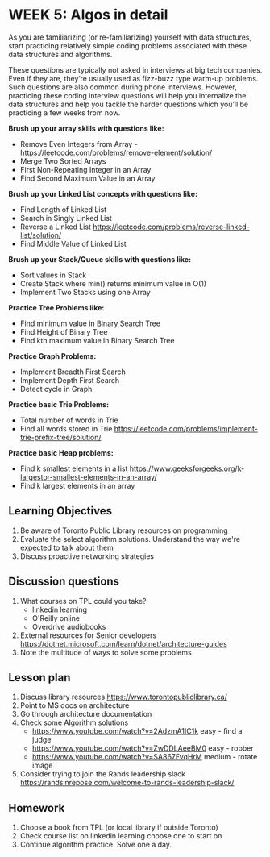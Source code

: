 # WEEK 5: Algos in detail

As you are familiarizing (or re-familiarizing) yourself with data structures, start practicing relatively simple coding problems associated with these data structures and algorithms.

These questions are typically not asked in interviews at big tech companies. Even if they are, they’re usually used as fizz-buzz type warm-up problems. Such questions are also common during phone interviews. However, practicing these coding interview questions will help you internalize the data structures and help you tackle the harder questions which you’ll be practicing a few weeks from now.

**Brush up your array skills with questions like:**

* Remove Even Integers from Array - <https://leetcode.com/problems/remove-element/solution/>
* Merge Two Sorted Arrays
* First Non-Repeating Integer in an Array
* Find Second Maximum Value in an Array

**Brush up your Linked List concepts with questions like:**

* Find Length of Linked List
* Search in Singly Linked List
* Reverse a Linked List <https://leetcode.com/problems/reverse-linked-list/solution/>
* Find Middle Value of Linked List

**Brush up your Stack/Queue skills with questions like:**

* Sort values in Stack
* Create Stack where min() returns minimum value in O(1)
* Implement Two Stacks using one Array

**Practice Tree Problems like:**

* Find minimum value in Binary Search Tree
* Find Height of Binary Tree
* Find kth maximum value in Binary Search Tree

**Practice Graph Problems:**

* Implement Breadth First Search
* Implement Depth First Search
* Detect cycle in Graph

**Practice basic Trie Problems:**

* Total number of words in Trie
* Find all words stored in Trie <https://leetcode.com/problems/implement-trie-prefix-tree/solution/>

**Practice basic Heap problems:**

* Find k smallest elements in a list <https://www.geeksforgeeks.org/k-largestor-smallest-elements-in-an-array/>
* Find k largest elements in an array

## Learning Objectives

1. Be aware of Toronto Public Library resources on programming
1. Evaluate the select algorithm solutions. Understand the way we're expected to talk about them
1. Discuss proactive networking strategies 

## Discussion questions

1. What courses on TPL could you take?
    * linkedin learning
    * O'Reilly online
    * Overdrive audiobooks
1. External resources for Senior developers <https://dotnet.microsoft.com/learn/dotnet/architecture-guides>
1. Note the multitude of ways to solve some problems

## Lesson plan

1. Discuss library resources <https://www.torontopubliclibrary.ca/>
1. Point to MS docs on architecture
1. Go through architecture documentation
1. Check some Algorithm solutions
    * <https://www.youtube.com/watch?v=2AdzmA1IC1k> easy - find a judge
    * <https://www.youtube.com/watch?v=ZwDDLAeeBM0> easy - robber
    * <https://www.youtube.com/watch?v=SA867FvqHrM> medium - rotate image
1. Consider trying to join the Rands leadership slack <https://randsinrepose.com/welcome-to-rands-leadership-slack/> 

## Homework

1. Choose a book from TPL (or local library if outside Toronto) 
1. Check course list on linkedin learning choose one to start on
1. Continue algorithm practice. Solve one a day.
